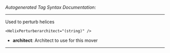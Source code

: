 _Autogenerated Tag Syntax Documentation:_

---
Used to perturb helices

```
<HelixPerturberarchitect="(string)" />
```

-   **architect**: Architect to use for this mover

---
